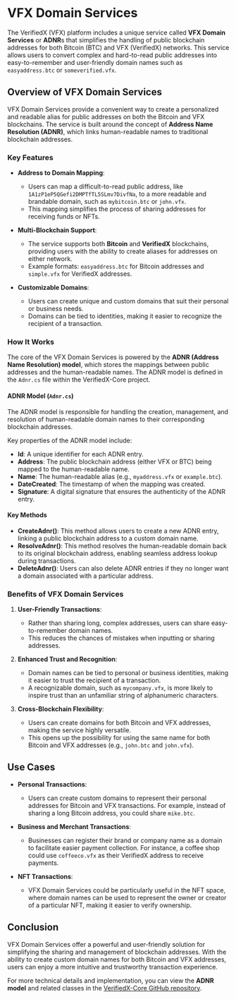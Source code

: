 ﻿---
sidebar_position: 5
---

# VFX Domain Services

The VerifiedX (VFX) platform includes a unique service called **VFX Domain Services** or **ADNR**s that simplifies the handling of public blockchain addresses for both Bitcoin (BTC) and VFX (VerifiedX) networks. This service allows users to convert complex and hard-to-read public addresses into easy-to-remember and user-friendly domain names such as `easyaddress.btc` or `someverified.vfx`.

## Overview of VFX Domain Services

VFX Domain Services provide a convenient way to create a personalized and readable alias for public addresses on both the Bitcoin and VFX blockchains. The service is built around the concept of **Address Name Resolution (ADNR)**, which links human-readable names to traditional blockchain addresses.

### Key Features

- **Address to Domain Mapping**: 
  - Users can map a difficult-to-read public address, like `1A1zP1eP5QGefi2DMPTfTL5SLmv7DivfNa`, to a more readable and brandable domain, such as `mybitcoin.btc` or `john.vfx`.
  - This mapping simplifies the process of sharing addresses for receiving funds or NFTs.

- **Multi-Blockchain Support**: 
  - The service supports both **Bitcoin** and **VerifiedX** blockchains, providing users with the ability to create aliases for addresses on either network.
  - Example formats: `easyaddress.btc` for Bitcoin addresses and `simple.vfx` for VerifiedX addresses.

- **Customizable Domains**: 
  - Users can create unique and custom domains that suit their personal or business needs.
  - Domains can be tied to identities, making it easier to recognize the recipient of a transaction.

### How It Works

The core of the VFX Domain Services is powered by the **ADNR (Address Name Resolution) model**, which stores the mappings between public addresses and the human-readable names. The ADNR model is defined in the `Adnr.cs` file within the VerifiedX-Core project.

#### ADNR Model (`Adnr.cs`)
The ADNR model is responsible for handling the creation, management, and resolution of human-readable domain names to their corresponding blockchain addresses.

Key properties of the ADNR model include:
- **Id**: A unique identifier for each ADNR entry.
- **Address**: The public blockchain address (either VFX or BTC) being mapped to the human-readable name.
- **Name**: The human-readable alias (e.g., `myaddress.vfx` or `example.btc`).
- **DateCreated**: The timestamp of when the mapping was created.
- **Signature**: A digital signature that ensures the authenticity of the ADNR entry.

#### Key Methods
- **CreateAdnr()**: This method allows users to create a new ADNR entry, linking a public blockchain address to a custom domain name.
- **ResolveAdnr()**: This method resolves the human-readable domain back to its original blockchain address, enabling seamless address lookup during transactions.
- **DeleteAdnr()**: Users can also delete ADNR entries if they no longer want a domain associated with a particular address.

### Benefits of VFX Domain Services

1. **User-Friendly Transactions**: 
   - Rather than sharing long, complex addresses, users can share easy-to-remember domain names.
   - This reduces the chances of mistakes when inputting or sharing addresses.

2. **Enhanced Trust and Recognition**: 
   - Domain names can be tied to personal or business identities, making it easier to trust the recipient of a transaction.
   - A recognizable domain, such as `mycompany.vfx`, is more likely to inspire trust than an unfamiliar string of alphanumeric characters.

3. **Cross-Blockchain Flexibility**: 
   - Users can create domains for both Bitcoin and VFX addresses, making the service highly versatile.
   - This opens up the possibility for using the same name for both Bitcoin and VFX addresses (e.g., `john.btc` and `john.vfx`).

## Use Cases

- **Personal Transactions**: 
  - Users can create custom domains to represent their personal addresses for Bitcoin and VFX transactions. For example, instead of sharing a long Bitcoin address, you could share `mike.btc`.

- **Business and Merchant Transactions**: 
  - Businesses can register their brand or company name as a domain to facilitate easier payment collection. For instance, a coffee shop could use `coffeeco.vfx` as their VerifiedX address to receive payments.

- **NFT Transactions**: 
  - VFX Domain Services could be particularly useful in the NFT space, where domain names can be used to represent the owner or creator of a particular NFT, making it easier to verify ownership.

## Conclusion

VFX Domain Services offer a powerful and user-friendly solution for simplifying the sharing and management of blockchain addresses. With the ability to create custom domain names for both Bitcoin and VFX addresses, users can enjoy a more intuitive and trustworthy transaction experience.

For more technical details and implementation, you can view the **ADNR model** and related classes in the [VerifiedX-Core GitHub repository](https://github.com/VerifiedXBlockchain/VerifiedX-Core/blob/testnet/ReserveBlockCore/Models/Adnr.cs).

